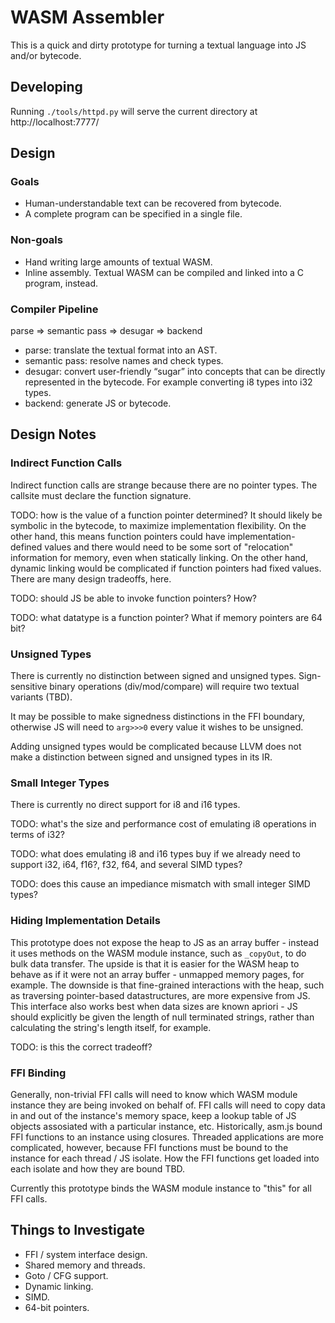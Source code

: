 # WASM Assembler

This is a quick and dirty prototype for turning a textual language into JS and/or bytecode.

## Developing

Running `./tools/httpd.py` will serve the current directory at http://localhost:7777/

## Design

### Goals

* Human-understandable text can be recovered from bytecode.
* A complete program can be specified in a single file.

### Non-goals

* Hand writing large amounts of textual WASM.
* Inline assembly.  Textual WASM can be compiled and linked into a C program, instead.

### Compiler Pipeline

parse => semantic pass => desugar => backend

* parse: translate the textual format into an AST.
* semantic pass: resolve names and check types.
* desugar: convert user-friendly “sugar” into concepts that can be directly represented in the bytecode.  For example converting i8 types into i32 types.
* backend: generate JS or bytecode.

## Design Notes

### Indirect Function Calls

Indirect function calls are strange because there are no pointer types.  The callsite must declare the function signature.

TODO: how is the value of a function pointer determined?  It should likely be symbolic in the bytecode, to maximize implementation flexibility.  On the other hand, this means function pointers could have implementation-defined values and there would need to be some sort of "relocation" information for memory, even when statically linking.  On the other hand, dynamic linking would be complicated if function pointers had fixed values.  There are many design tradeoffs, here.

TODO: should JS be able to invoke function pointers?  How?

TODO: what datatype is a function pointer?  What if memory pointers are 64 bit?

### Unsigned Types

There is currently no distinction between signed and unsigned types.  Sign-sensitive binary operations (div/mod/compare) will require two textual variants (TBD).

It may be possible to make signedness distinctions in the FFI boundary, otherwise JS will need to `arg>>>0` every value it wishes to be unsigned.

Adding unsigned types would be complicated because LLVM does not make a distinction between signed and unsigned types in its IR.

### Small Integer Types

There is currently no direct support for i8 and i16 types.

TODO: what's the size and performance cost of emulating i8 operations in terms of i32?

TODO: what does emulating i8 and i16 types buy if we already need to support i32, i64, f16?, f32, f64, and several SIMD types?

TODO: does this cause an impediance mismatch with small integer SIMD types?

### Hiding Implementation Details

This prototype does not expose the heap to JS as an array buffer - instead it uses methods on the WASM module instance, such as `_copyOut`, to do bulk data transfer.  The upside is that it is easier for the WASM heap to behave as if it were not an array buffer - unmapped memory pages, for example.  The downside is that fine-grained interactions with the heap, such as traversing pointer-based datastructures, are more expensive from JS.  This interface also works best when data sizes are known apriori - JS should explicitly be given the length of null terminated strings, rather than calculating the string's length itself, for example.

TODO: is this the correct tradeoff?

### FFI Binding

Generally, non-trivial FFI calls will need to know which WASM module instance they are being invoked on behalf of.  FFI calls will need to copy data in and out of the instance's memory space, keep a lookup table of JS objects assosiated with a particular instance, etc.  Historically, asm.js bound FFI functions to an instance using closures.  Threaded applications are more complicated, however, because FFI functions must be bound to the instance for each thread / JS isolate.  How the FFI functions get loaded into each isolate and how they are bound TBD.

Currently this prototype binds the WASM module instance to "this" for all FFI calls.


## Things to Investigate

* FFI / system interface design.
* Shared memory and threads.
* Goto / CFG support.
* Dynamic linking.
* SIMD.
* 64-bit pointers.
